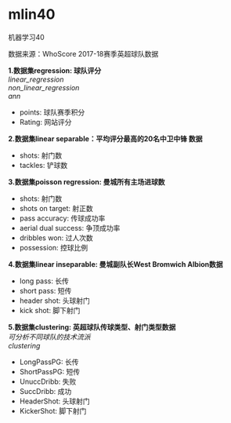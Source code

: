 # mlin40
机器学习40

数据来源：WhoScore 2017-18赛季英超球队数据

**1.数据集regression: 球队评分**  
*linear_regression*  
*non_linear_regression*  
*ann*
- points: 球队赛季积分  
- Rating: 网站评分  

**2.数据集linear separable：平均评分最高的20名中卫中锋 数据**
- shots: 射门数  
- tackles: 铲球数  
  
**3.数据集poisson regression: 曼城所有主场进球数**  
- shots: 射门数  
- shots on target: 射正数  
- pass accuracy: 传球成功率  
- aerial dual success: 争顶成功率  
- dribbles won: 过人次数  
- possession: 控球比例  


**4.数据集linear inseparable: 曼城副队长West Bromwich Albion数据**
- long pass: 长传  
- short pass: 短传  
- header shot: 头球射门  
- kick shot: 脚下射门

**5.数据集clustering: 英超球队传球类型、射门类型数据**  
*可分析不同球队的技术流派*  
*clustering*
- LongPassPG: 长传  
- ShortPassPG: 短传  
- UnuccDribb: 失败
- SuccDribb: 成功  
- HeaderShot: 头球射门  
- KickerShot: 脚下射门  

